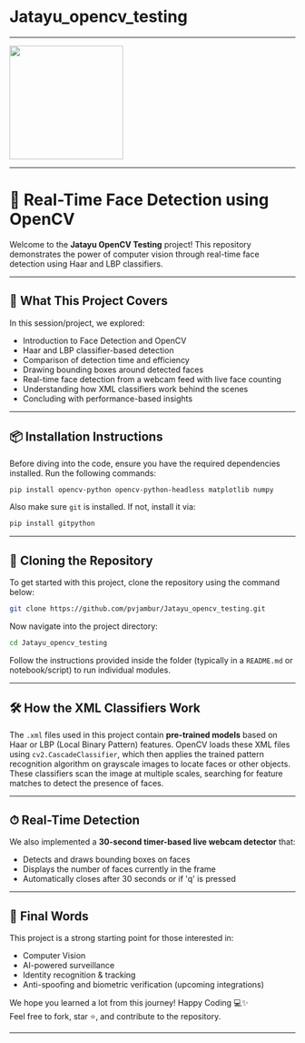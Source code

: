 # Jatayu_opencv_testing

---

<img src="https://opencv.org/wp-content/uploads/2020/07/cropped-OpenCV_logo_white_600x.png" width="200"/>

---

# 🧠 Real-Time Face Detection using OpenCV  
Welcome to the **Jatayu OpenCV Testing** project! This repository demonstrates the power of computer vision through real-time face detection using Haar and LBP classifiers.

---

## 🚀 What This Project Covers

In this session/project, we explored:
- Introduction to Face Detection and OpenCV
- Haar and LBP classifier-based detection
- Comparison of detection time and efficiency
- Drawing bounding boxes around detected faces
- Real-time face detection from a webcam feed with live face counting
- Understanding how XML classifiers work behind the scenes
- Concluding with performance-based insights

---

## 📦 Installation Instructions

Before diving into the code, ensure you have the required dependencies installed. Run the following commands:

```bash
pip install opencv-python opencv-python-headless matplotlib numpy
```

Also make sure `git` is installed. If not, install it via:

```bash
pip install gitpython
```

---

## 📁 Cloning the Repository

To get started with this project, clone the repository using the command below:

```bash
git clone https://github.com/pvjambur/Jatayu_opencv_testing.git
```

Now navigate into the project directory:

```bash
cd Jatayu_opencv_testing
```

Follow the instructions provided inside the folder (typically in a `README.md` or notebook/script) to run individual modules.

---

## 🛠 How the XML Classifiers Work

The `.xml` files used in this project contain **pre-trained models** based on Haar or LBP (Local Binary Pattern) features. OpenCV loads these XML files using `cv2.CascadeClassifier`, which then applies the trained pattern recognition algorithm on grayscale images to locate faces or other objects. These classifiers scan the image at multiple scales, searching for feature matches to detect the presence of faces.

---

## ⏱ Real-Time Detection

We also implemented a **30-second timer-based live webcam detector** that:
- Detects and draws bounding boxes on faces
- Displays the number of faces currently in the frame
- Automatically closes after 30 seconds or if 'q' is pressed

---

## 📌 Final Words

This project is a strong starting point for those interested in:
- Computer Vision
- AI-powered surveillance
- Identity recognition & tracking
- Anti-spoofing and biometric verification (upcoming integrations)

We hope you learned a lot from this journey! Happy Coding 💻✨  
Feel free to fork, star ⭐, and contribute to the repository.

---
